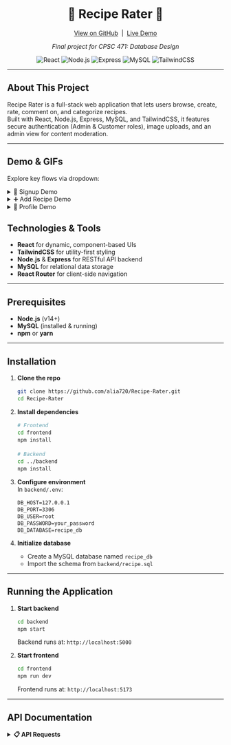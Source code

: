 <h1 align="center">🍲 Recipe Rater 🍲</h1>
<p align="center">
  <a href="https://github.com/alia720/Recipe-Rater" target="_blank">View on GitHub</a>
  &nbsp;|&nbsp;
  <a href="https://frontend-production-1d79.up.railway.app/" target="_blank">Live Demo</a>
</p>
<p align="center"><em>Final project for CPSC 471: Database Design</em></p>

<p align="center">
  <img src="https://img.shields.io/badge/React-%2320232a.svg?style=for-the-badge&logo=react&logoColor=%2361DAFB" alt="React">
  <img src="https://img.shields.io/badge/Node.js-%23339933.svg?style=for-the-badge&logo=node.js&logoColor=white" alt="Node.js">
  <img src="https://img.shields.io/badge/Express-%23404d59.svg?style=for-the-badge&logo=express&logoColor=white" alt="Express">
  <img src="https://img.shields.io/badge/MySQL-%2300f.svg?style=for-the-badge&logo=mysql&logoColor=white" alt="MySQL">
  <img src="https://img.shields.io/badge/TailwindCSS-%2338B2AC.svg?style=for-the-badge&logo=tailwind-css&logoColor=%23ffffff" alt="TailwindCSS">
</p>

---

## About This Project

Recipe Rater is a full-stack web application that lets users browse, create, rate, comment on, and categorize recipes.  
Built with React, Node.js, Express, MySQL, and TailwindCSS, it features secure authentication (Admin & Customer roles), image uploads, and an admin view for content moderation.

---
## Demo & GIFs

Explore key flows via dropdown:

<details>
  <summary>📝 Signup Demo</summary>

  <p align="center">
    <img src="./gifs/Signup.gif" alt="Signup Demo" width="400" />
  </p>
</details>

<details>
  <summary>➕ Add Recipe Demo</summary>

  <p align="center">
    <img src="./gifs/AddRecipe.gif" alt="Add Recipe Demo" width="400" />
  </p>
</details>

<details>
  <summary>👤 Profile Demo</summary>

  <p align="center">
    <img src="./gifs/Profile.gif" alt="Profile Demo" width="400" />
  </p>
</details>

## Technologies & Tools

- **React** for dynamic, component-based UIs  
- **TailwindCSS** for utility-first styling  
- **Node.js** & **Express** for RESTful API backend  
- **MySQL** for relational data storage  
- **React Router** for client-side navigation  

---

## Prerequisites

- **Node.js** (v14+)
- **MySQL** (installed & running)
- **npm** or **yarn**

---

## Installation

1. **Clone the repo**  
   ```bash
   git clone https://github.com/alia720/Recipe-Rater.git
   cd Recipe-Rater
   ```

2. **Install dependencies**  
   ```bash
   # Frontend
   cd frontend
   npm install

   # Backend
   cd ../backend
   npm install
   ```

3. **Configure environment**  
   In `backend/.env`:
   ```env
   DB_HOST=127.0.0.1
   DB_PORT=3306
   DB_USER=root
   DB_PASSWORD=your_password
   DB_DATABASE=recipe_db
   ```

4. **Initialize database**  
   - Create a MySQL database named `recipe_db`  
   - Import the schema from `backend/recipe.sql`

---

## Running the Application

1. **Start backend**  
   ```bash
   cd backend
   npm start
   ```
   Backend runs at: `http://localhost:5000`

2. **Start frontend**  
   ```bash
   cd frontend
   npm run dev
   ```
   Frontend runs at: `http://localhost:5173`

---

## API Documentation

<details>
<summary><strong>📋 API Requests</strong></summary>

<details>
<summary>🔑 Authentication</summary>

- **POST** `/api/users/register` – Register a new user  
- **POST** `/api/users/login` – User login  
- **POST** `/api/users/logout` – User logout  
- **GET** `/api/users/profile` – Get current user profile  
- **POST** `/api/customers/login` – Customer login  
- **POST** `/api/admins/login` – Admin login  

</details>

<details>
<summary>🍽 Recipes</summary>

- **GET** `/api/recipes` – Get all recipes  
- **GET** `/api/recipes/:id` – Get recipe by ID  
- **GET** `/api/recipes/user/:userId` – Get recipes by user  
- **GET** `/api/recipes/search` – Search recipes by name  
- **POST** `/api/recipes` – Create new recipe  
- **PUT** `/api/recipes/:id` – Update recipe  
- **DELETE** `/api/recipes/:id` – Delete recipe  

</details>

<details>
<summary>📂 Categories</summary>

- **GET** `/api/categories` – Get all categories  
- **GET** `/api/categories/:id` – Get category by ID  
- **GET** `/api/categories/search` – Search categories by name  
- **POST** `/api/categories` – Create new category  
- **PUT** `/api/categories/:id` – Update category  
- **DELETE** `/api/categories/:id` – Delete category  

</details>

<details>
<summary>🥕 Ingredients</summary>

- **GET** `/api/ingredients` – Get all ingredients  
- **GET** `/api/ingredients/:id` – Get ingredient by ID  
- **GET** `/api/ingredients/search` – Search ingredients by name/type  
- **POST** `/api/ingredients` – Create new ingredient  
- **PUT** `/api/ingredients/:id` – Update ingredient  
- **DELETE** `/api/ingredients/:id` – Delete ingredient  

</details>

<details>
<summary>📷 Photos</summary>

- **GET** `/api/photos` – Get all photos  
- **GET** `/api/photos/:id` – Get photo by ID  
- **GET** `/api/photos/recipe/:recipeId` – Get photos for a recipe  
- **GET** `/api/photos/search` – Search photos by name/caption  
- **POST** `/api/photos` – Upload a new photo  
- **POST** `/api/photos/url` – Add photo from URL  
- **PUT** `/api/photos/:id` – Update photo  
- **DELETE** `/api/photos/:id` – Delete photo  

</details>

<details>
<summary>⭐️ Ratings & 💬 Comments</summary>

**Ratings:**  
- **GET** `/api/ratings` – Get all ratings  
- **GET** `/api/ratings/:id` – Get rating by ID  
- **GET** `/api/ratings/recipe/:recipeId` – Ratings for recipe  
- **GET** `/api/ratings/user/:userId` – Ratings by user  
- **GET** `/api/ratings/recipe/:recipeId/average` – Average rating  
- **POST** `/api/ratings` – Add rating  
- **PUT** `/api/ratings/:id` – Update rating  
- **DELETE** `/api/ratings/:id` – Delete rating  

**Comments:**  
- **GET** `/api/comments` – Get all comments  
- **GET** `/api/comments/:id` – Get comment by ID  
- **GET** `/api/comments/recipe/:recipeId` – Comments for recipe  
- **GET** `/api/comments/user/:userId` – Comments by user  
- **POST** `/api/comments` – Add comment  
- **PUT** `/api/comments/:id` – Update comment  
- **DELETE** `/api/comments/:id` – Delete comment  

</details>

<details>
<summary>👍👎 Likes & Dislikes</summary>

- **GET** `/api/likes-dislikes` – All like/dislike records  
- **GET** `/api/likes-dislikes/user/:userId` – By user  
- **GET** `/api/likes-dislikes/recipe/:recipeId` – For recipe  
- **GET** `/api/likes-dislikes/:userId/:recipeId` – Specific record  
- **POST** `/api/likes-dislikes` – Create record  
- **PUT** `/api/likes-dislikes/:userId/:recipeId` – Update record  
- **DELETE** `/api/likes-dislikes/:userId/:recipeId` – Delete record  

</details>

<details>
<summary>👥 User Management</summary>

**Customers**  
- **GET** `/api/customers` – Get all customers  
- **GET** `/api/customers/:userId` – By user ID  
- **POST** `/api/customers` – Create customer record  
- **PUT** `/api/customers/:userId` – Update record  
- **DELETE** `/api/customers/:userId` – Delete record  

**Admins**  
- **GET** `/api/admins` – Get all admins  
- **GET** `/api/admins/:userId` – By user ID  
- **POST** `/api/admins` – Create admin record  
- **PUT** `/api/admins/:userId` – Update record  
- **DELETE** `/api/admins/:userId` – Delete record  

</details>

<details>
<summary>🔗 Relationships</summary>

**🗑 Admin Removes Rating**  
- **GET** `/api/admin-removes` – All removals  
- **GET** `/api/admin-removes/admin/:adminId` – By admin  
- **GET** `/api/admin-removes/rating/:ratingId` – By rating  
- **POST** `/api/admin-removes` – Create removal  
- **PUT** `/api/admin-removes/:adminId/:ratingId` – Update removal  
- **DELETE** `/api/admin-removes/:adminId/:ratingId` – Delete removal  

**🏷 Recipe Categories (Belongs To)**  
- **GET** `/api/belongs-to` – All assignments  
- **GET** `/api/belongs-to/recipe/:recipeId` – For recipe  
- **GET** `/api/belongs-to/category/:categoryId` – In category  
- **POST** `/api/belongs-to` – Assign recipe  
- **DELETE** `/api/belongs-to/:categoryId/:recipeId` – Remove assignment  

**📤 Recipe Submissions**  
- **GET** `/api/submits` – All submissions  
- **GET** `/api/submits/user/:userId` – By user  
- **GET** `/api/submits/recipe/:recipeId` – For recipe  
- **POST** `/api/submits` – Create submission  
- **PUT** `/api/submits/:userId/:recipeId` – Update submission  
- **DELETE** `/api/submits/:userId/:recipeId` – Delete submission  

</details>

<details>
<summary>🔍 Search & File Upload</summary>

- **GET** `/api/search` – Combined search  
- **POST** `/api/upload` – Upload image file  

</details>

